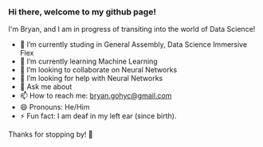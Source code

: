 ### Hi there, welcome to my github page!

I'm Bryan, and I am in progress of transiting into the world of Data Science!

- 🔭 I’m currently studing in General Assembly, Data Science Immersive Flex
- 🌱 I’m currently learning Machine Learning
- 👯 I’m looking to collaborate on Neural Networks
- 🤔 I’m looking for help with Neural Networks
- 💬 Ask me about 
- 📫 How to reach me: bryan.gohyc@gmail.com
- 😄 Pronouns: He/Him
- ⚡ Fun fact: I am deaf in my left ear (since birth).


Thanks for stopping by! 👋
